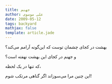 ```yaml
---
title: جهنم
author: علی موسوی
date: 2009-05-12
tags: backyard
mathjax: false
template: article.jade
---
```


بهشت در کجای چشمان توست که این‌گونه آرامم می‌کند؟

و جهنم در کجای این بهشت نهفته است؟

که تنها در یک لحظه،

این چنین مرا می‌سوزاند اگر گناهی مرتکب شوم!
